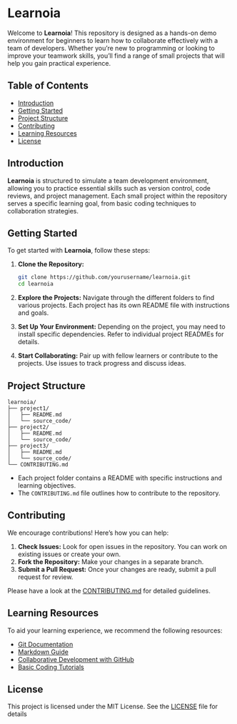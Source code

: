 # Learnoia

Welcome to **Learnoia**! This repository is designed as a hands-on demo environment for beginners to learn how to collaborate effectively with a team of developers. Whether you’re new to programming or looking to improve your teamwork skills, you’ll find a range of small projects that will help you gain practical experience.

## Table of Contents

- [Introduction](#introduction)
- [Getting Started](#getting-started)
- [Project Structure](#project-structure)
- [Contributing](#contributing)
- [Learning Resources](#learning-resources)
- [License](#license)

## Introduction

**Learnoia** is structured to simulate a team development environment, allowing you to practice essential skills such as version control, code reviews, and project management. Each small project within the repository serves a specific learning goal, from basic coding techniques to collaboration strategies.

## Getting Started

To get started with **Learnoia**, follow these steps:

1. **Clone the Repository:**
   ```bash
   git clone https://github.com/yourusername/learnoia.git
   cd learnoia
   ```

2. **Explore the Projects:**
   Navigate through the different folders to find various projects. Each project has its own README file with instructions and goals.

3. **Set Up Your Environment:**
   Depending on the project, you may need to install specific dependencies. Refer to individual project READMEs for details.

4. **Start Collaborating:**
   Pair up with fellow learners or contribute to the projects. Use issues to track progress and discuss ideas.

## Project Structure

```
learnoia/
├── project1/
│   ├── README.md
│   └── source_code/
├── project2/
│   ├── README.md
│   └── source_code/
├── project3/
│   ├── README.md
│   └── source_code/
└── CONTRIBUTING.md
```

- Each project folder contains a README with specific instructions and learning objectives.
- The `CONTRIBUTING.md` file outlines how to contribute to the repository.

## Contributing

We encourage contributions! Here’s how you can help:

1. **Check Issues:** Look for open issues in the repository. You can work on existing issues or create your own.
2. **Fork the Repository:** Make your changes in a separate branch.
3. **Submit a Pull Request:** Once your changes are ready, submit a pull request for review.

Please have a look at the [CONTRIBUTING.md](./CONTRIBUTING.md) for detailed guidelines.

## Learning Resources

To aid your learning experience, we recommend the following resources:

- [Git Documentation](https://git-scm.com/doc)
- [Markdown Guide](https://www.markdownguide.org/)
- [Collaborative Development with GitHub](https://guides.github.com/activities/collaborative-development/)
- [Basic Coding Tutorials](https://www.freecodecamp.org/)

## License

This project is licensed under the MIT License. See the [LICENSE](./LICENSE) file for details
